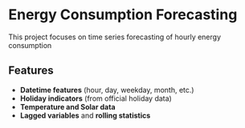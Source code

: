 # Energy Consumption Forecasting

This project focuses on time series forecasting of hourly energy consumption

## Features

- **Datetime features** (hour, day, weekday, month, etc.)
- **Holiday indicators** (from official holiday data)
- **Temperature and Solar data**
- **Lagged variables** and **rolling statistics**
